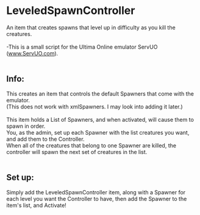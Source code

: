 # LeveledSpawnController
An item that creates spawns that level up in difficulty as you kill the creatures.<br>
<br>
-This is a small script for the Ultima Online emulator ServUO (www.ServUO.com).<br>
<br>
## Info:
This creates an item that controls the default Spawners that come with the emulator.<br>
(This does not work with xmlSpawners. I may look into adding it later.)<br>
<br>
This item holds a List of Spawners, and when activated, will cause them to spawn in order.<br>
You, as the admin, set up each Spawner with the list creatures you want, and add them to the Controller.<br>
When all of the creatures that belong to one Spawner are killed, the controller will spawn the next set of creatures in the list.<br>
<br>
## Set up:
Simply add the LeveledSpawnController item, along with a Spawner for each level you want the Controller to have, then add the Spawner to the item's list, and Activate!

